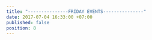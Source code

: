 ```yaml
---
title: "---------------FRIDAY EVENTS---------------"
date: 2017-07-04 16:33:00 +07:00
published: false
position: 8
---
```



